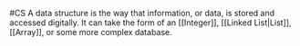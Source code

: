 #CS 
A data structure is the way that information, or data, is stored and accessed digitally. It can take the form of an [[Integer]], [[Linked List|List]], [[Array]], or some more complex database.